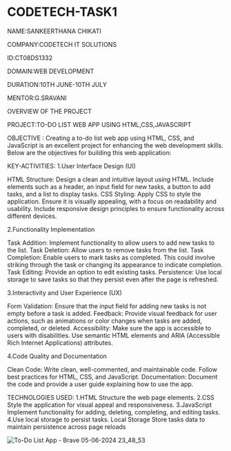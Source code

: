 # CODETECH-TASK1
NAME:SANKEERTHANA CHIKATI 

COMPANY:CODETECH IT SOLUTIONS

ID:CT08DS1332

DOMAIN:WEB DEVELOPMENT

DURATION:10TH JUNE-10TH JULY

MENTOR:G.SRAVANI

OVERVIEW OF THE PROJECT 

PROJECT:TO-DO LIST WEB APP USING HTML,CSS,JAVASCRIPT

OBJECTIVE :
Creating a to-do list web app using HTML, CSS, and JavaScript is an excellent project for enhancing the web development skills. Below are the objectives for building this web application:


KEY-ACTIVITIES:
1.User Interface Design (UI)

HTML Structure: Design a clean and intuitive layout using HTML. Include elements such as a header, an input field for new tasks, a button to add tasks, and a list to display tasks.
CSS Styling: Apply CSS to style the application. Ensure it is visually appealing, with a focus on readability and usability. Include responsive design principles to ensure functionality across different devices.

2.Functionality Implementation

Task Addition: Implement functionality to allow users to add new tasks to the list.
Task Deletion: Allow users to remove tasks from the list.
Task Completion: Enable users to mark tasks as completed. This could involve striking through the task or changing its appearance to indicate completion.
Task Editing: Provide an option to edit existing tasks.
Persistence: Use local storage to save tasks so that they persist even after the page is refreshed.

3.Interactivity and User Experience (UX)

Form Validation: Ensure that the input field for adding new tasks is not empty before a task is added.
Feedback: Provide visual feedback for user actions, such as animations or color changes when tasks are added, completed, or deleted.
Accessibility: Make sure the app is accessible to users with disabilities. Use semantic HTML elements and ARIA (Accessible Rich Internet Applications) attributes.

4.Code Quality and Documentation

Clean Code: Write clean, well-commented, and maintainable code. Follow best practices for HTML, CSS, and JavaScript.
Documentation: Document the code and provide a user guide explaining how to use the app.


TECHNOLOGIES USED:
1.HTML
Structure the web page elements.
2.CSS
Style the application for visual appeal and responsiveness.
3.JavaScript
Implement functionality for adding, deleting, completing, and editing tasks.
4.Use local storage to persist tasks.
Local Storage
Store tasks data to maintain persistence across page reloads

![To-Do List App - Brave 05-06-2024 23_48_53](https://github.com/Sankeerthanachikati123/CODETECH-TASK1/assets/166939538/5ce7508e-f444-41f1-bbac-ab958c2731c6)





                                        


